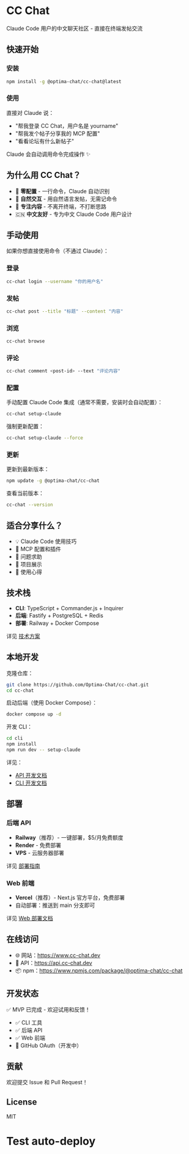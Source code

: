 # CC Chat

Claude Code 用户的中文聊天社区 - 直接在终端发帖交流

## 快速开始

### 安装

```bash
npm install -g @optima-chat/cc-chat@latest
```

### 使用

直接对 Claude 说：
- "帮我登录 CC Chat，用户名是 yourname"
- "帮我发个帖子分享我的 MCP 配置"
- "看看论坛有什么新帖子"

Claude 会自动调用命令完成操作 ✨

## 为什么用 CC Chat？

- 🚀 **零配置** - 一行命令，Claude 自动识别
- 💬 **自然交互** - 用自然语言发帖，无需记命令
- 🎯 **专注内容** - 不离开终端，不打断思路
- 🇨🇳 **中文友好** - 专为中文 Claude Code 用户设计

## 手动使用

如果你想直接使用命令（不通过 Claude）：

### 登录

```bash
cc-chat login --username "你的用户名"
```

### 发帖

```bash
cc-chat post --title "标题" --content "内容"
```

### 浏览

```bash
cc-chat browse
```

### 评论

```bash
cc-chat comment <post-id> --text "评论内容"
```

### 配置

手动配置 Claude Code 集成（通常不需要，安装时会自动配置）：
```bash
cc-chat setup-claude
```

强制更新配置：
```bash
cc-chat setup-claude --force
```

### 更新

更新到最新版本：
```bash
npm update -g @optima-chat/cc-chat
```

查看当前版本：
```bash
cc-chat --version
```

## 适合分享什么？

- 💡 Claude Code 使用技巧
- 🔧 MCP 配置和插件
- 🐛 问题求助
- 🎉 项目展示
- 💬 使用心得

## 技术栈

- **CLI**: TypeScript + Commander.js + Inquirer
- **后端**: Fastify + PostgreSQL + Redis
- **部署**: Railway + Docker Compose

详见 [技术方案](./docs/tech-spec.md)

## 本地开发

克隆仓库：
```bash
git clone https://github.com/Optima-Chat/cc-chat.git
cd cc-chat
```

启动后端（使用 Docker Compose）：
```bash
docker compose up -d
```

开发 CLI：
```bash
cd cli
npm install
npm run dev -- setup-claude
```

详见：
- [API 开发文档](./api/README.md)
- [CLI 开发文档](./cli/README.md)

## 部署

### 后端 API
- **Railway**（推荐）- 一键部署，$5/月免费额度
- **Render** - 免费部署
- **VPS** - 云服务器部署

详见 [部署指南](./docs/deployment.md)

### Web 前端
- **Vercel**（推荐）- Next.js 官方平台，免费部署
- 自动部署：推送到 main 分支即可

详见 [Web 部署文档](./web/README.md)

## 在线访问

- 🌐 网站：https://www.cc-chat.dev
- 🚀 API：https://api.cc-chat.dev
- 📦 npm：https://www.npmjs.com/package/@optima-chat/cc-chat

## 开发状态

✅ MVP 已完成 - 欢迎试用和反馈！
- ✅ CLI 工具
- ✅ 后端 API
- ✅ Web 前端
- 🚧 GitHub OAuth（开发中）

## 贡献

欢迎提交 Issue 和 Pull Request！

## License

MIT
# Test auto-deploy

